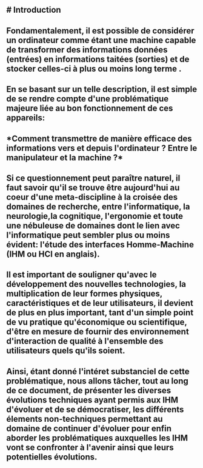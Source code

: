## \# Introduction

## Fondamentalement, il est possible de considérer un ordinateur comme étant une machine capable de transformer des informations données \(entrées\) en informations taitées \(sorties\) et de stocker celles-ci à plus ou moins long terme .

## 

## En se basant sur un telle description, il est simple de se rendre compte d'une problématique majeure liée au bon fonctionnement de ces appareils:

## \*Comment transmettre de manière efficace des informations vers et depuis l'ordinateur ? Entre le manipulateur et la machine ?\*

## 

## Si ce questionnement peut paraître naturel, il faut savoir qu'il se trouve être aujourd'hui au coeur d'une meta-discipline à la croisée des domaines de recherche, entre l'informatique, la neurologie,la cognitique, l'ergonomie et toute une nébuleuse de domaines dont le lien avec l'informatique peut sembler plus ou moins évident: l'étude des interfaces Homme-Machine \(IHM ou HCI en anglais\).

## 

## Il est important de souligner qu'avec le développement des nouvelles technologies, la multiplication de leur formes physiques, caractéristiques et de leur utilisateurs, il devient de plus en plus important, tant d'un simple point de vu pratique qu'économique ou scientifique, d'être en mesure de fournir des environnement d'interaction de qualité à l'ensemble des utilisateurs quels qu'ils soient.

## 

## Ainsi, étant donné l'intéret substanciel de cette problématique, nous allons tâcher, tout au long de ce document, de présenter les diverses évolutions techniques ayant permis aux IHM d'évoluer et de se démocratiser, les différents élements non-techniques permettant au domaine de continuer d'évoluer pour enfin aborder les problématiques auxquelles les IHM vont se confronter à l'avenir ainsi que leurs potentielles évolutions.

## 



